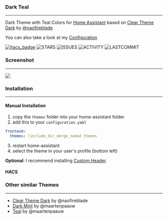 ### Dark Teal
---
Dark Theme with Teal Colors for [Home Assistant](https://www.home-assistant.io) based on [Clear Theme Dark](https://github.com/naofireblade/clear-theme-dark) by [@naofireblade](https://github.com/naofireblade)

You can also take a look at my [Configuration](https://github.com/aFFekopp/homeassistant)

[![hacs_badge](https://img.shields.io/badge/HACS-Custom-orange.svg?style=flat-square)](https://github.com/custom-components/hacs)
![STARS](https://img.shields.io/github/stars/aFFekopp/dark_teal?color=yellow&style=flat-square)
![ISSUES](https://img.shields.io/github/issues-raw/aFFekopp/dark_teal?style=flat-square)
![ACTIVITY](https://img.shields.io/github/commit-activity/w/aFFekopp/dark_teal?style=flat-square)
![LASTCOMMIT](https://img.shields.io/github/last-commit/aFFekopp/dark_teal?style=flat-square)

### Screenshot
---
![](https://raw.githubusercontent.com/aFFekopp/homeassistant/master/docs/1.png)

### Installation
---

#### Manual Installation
1. copy the `themes` folder into your home-assistant folder
2. add this to your `configuration.yaml`

```yaml
frontend:
  themes: !include_dir_merge_named themes
```

3. restart home-assistant
4. select the theme in your user's profile (bottom left)

**Optional**: I recommend installing [Custom Header](https://github.com/maykar/custom-header)

#### HACS

### Other similar Themes
---
- [Clear Theme Dark](https://github.com/naofireblade/clear-theme-dark) by @naofireblade
- [Dark Mint](https://github.com/home-assistant-community-themes/dark-mint) by @maartenpaauw
- [Teal](https://github.com/home-assistant-community-themes/teal) by @maartenpaauw